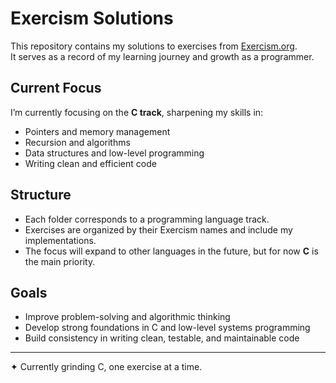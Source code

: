 # Exercism Solutions

This repository contains my solutions to exercises from [Exercism.org](https://exercism.org).  
It serves as a record of my learning journey and growth as a programmer.

## Current Focus
I’m currently focusing on the **C track**, sharpening my skills in:
- Pointers and memory management  
- Recursion and algorithms  
- Data structures and low-level programming  
- Writing clean and efficient code  

## Structure
- Each folder corresponds to a programming language track.  
- Exercises are organized by their Exercism names and include my implementations.  
- The focus will expand to other languages in the future, but for now **C** is the main priority.  

## Goals
- Improve problem-solving and algorithmic thinking  
- Develop strong foundations in C and low-level systems programming  
- Build consistency in writing clean, testable, and maintainable code  

---

✦ Currently grinding C, one exercise at a time.  
